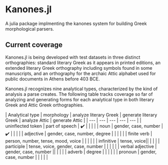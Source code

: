 # Kanones.jl

A julia package implmenting the kanones system for building Greek morphological parsers.


## Current coverage



Kanones.jl is being developed with test datasets in three distinct orthographies: standard literary Greek as it appears in printed editions, an extended literary Greek orthography including symbols found in some manuscripts, and an orthography for the archaic Attic alphabet used for public documents in Athens before 403 BCE.


Kanones.jl recognizes nine analytical types, characterized by the kind of analysis a parse creates.  The following table tracks coverage so far of analyzing and generating forms for each analytical type in both literary Greek and Attic Greek orthographies.


| Analytical type | morphology | analyze literary Greek |  generate literary Greek | analyze Attic | generate Attic |
| --- | --- | --- | --- | --- |
| uninflected token | part of speech | ✔️  | | | |
| noun | gender, case, number | ✔️ |  | | |
| adjective | gender, case, number, degree | | | | |
| finite verb | person, number, tense, mood, voice | | | | |
| infinitive | tense, voice|| | | |
| participle | tense, voice, gender, case, number | | | | |
| verbal adjective |  gender, case, number || | | |
| adverb | degree |  | | | |
| pronoun | gender, case, number | | | | |